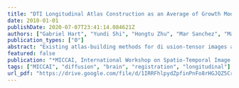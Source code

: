 ```yaml
---
title: "DTI Longitudinal Atlas Construction as an Average of Growth Models"
date: 2010-01-01
publishDate: 2020-07-07T23:41:14.084621Z
authors: ["Gabriel Hart", "Yundi Shi", "Hongtu Zhu", "Mar Sanchez", "Martin Styner", "Marc Niethammer"]
publication_types: ["0"]
abstract: "Existing atlas-building methods for di usion-tensor images are not designed for longitudinal data. This paper proposes a novel longitudinal atlas-building framework explicitly accounting for temporal dependencies of longitudinal MRI data. Subject-speci c growth modeling, cross-sectional atlas-building and growth modeling in atlas space are combined with statistical longitudinal modeling, resulting in a longitudinal diff usion tensor atlas. The method captures changes in morphology, while modeling temporal changes and allowing to account for covariates. The component algorithms are based on large-displacement metric mapping formulations. To eff ectively account for measurements sparse in time, a continuous-discrete growth model is proposed. The method is applied to a longitudinal dataset of diff usion-tensor magnetic resonance brain images of developing macaque monkeys with time-points at ages 2 weeks, 3 months, and 6 months."
featured: false
publication: "*MICCAI, International Workshop on Spatio-Temporal Image Analysis for Longitudinal and Time-Series Image Data*"
tags: ["MICCAI", "diffusion", "brain", "registration", "longitudinal"]
url_pdf: "https://drive.google.com/file/d/1IRRFhlpydZpfinPnFo8rHGJQZ5CroSRo"
---
```


